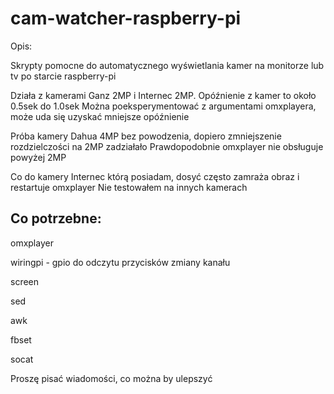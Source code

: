 # cam-watcher-raspberry-pi

Opis:

Skrypty pomocne do automatycznego wyświetlania kamer na monitorze lub tv
po starcie raspberry-pi

Działa z kamerami Ganz 2MP i Internec 2MP.
Opóźnienie z kamer to około 0.5sek do 1.0sek
Można poeksperymentować z argumentami omxplayera,
może uda się uzyskać mniejsze opóźnienie

Próba kamery Dahua 4MP bez powodzenia, 
dopiero zmniejszenie rozdzielczości na 2MP zadziałało
Prawdopodobnie omxplayer nie obsługuje powyżej 2MP

Co do kamery Internec którą posiadam,
dosyć często zamraża obraz i restartuje omxplayer
Nie testowałem na innych kamerach


## Co potrzebne:

omxplayer

wiringpi - gpio do odczytu przycisków zmiany kanału

screen

sed

awk

fbset

socat


Proszę pisać wiadomości, co można by ulepszyć


